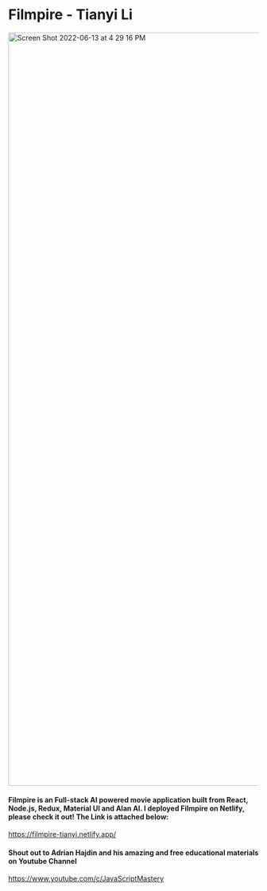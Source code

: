 # Filmpire - Tianyi Li
<img width="1512" alt="Screen Shot 2022-06-13 at 4 29 16 PM" src="https://user-images.githubusercontent.com/49172166/173449035-db5ea040-0ce8-4d94-87c3-5f94b95ac084.png">


#### Filmpire is an Full-stack AI powered movie application built from React, Node.js, Redux, Material UI and Alan AI. I deployed Filmpire on Netlify, please check it out! The Link is attached below:
https://filmpire-tianyi.netlify.app/

#### Shout out to Adrian Hajdin and his amazing and free educational materials on Youtube Channel
https://www.youtube.com/c/JavaScriptMastery
